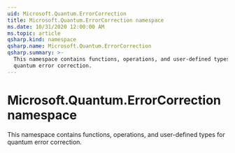 ```yaml
---
uid: Microsoft.Quantum.ErrorCorrection
title: Microsoft.Quantum.ErrorCorrection namespace
ms.date: 10/31/2020 12:00:00 AM
ms.topic: article
qsharp.kind: namespace
qsharp.name: Microsoft.Quantum.ErrorCorrection
qsharp.summary: >-
  This namespace contains functions, operations, and user-defined types for
  quantum error correction.
---
```


# Microsoft.Quantum.ErrorCorrection namespace

This namespace contains functions, operations, and user-defined types forquantum error correction.

